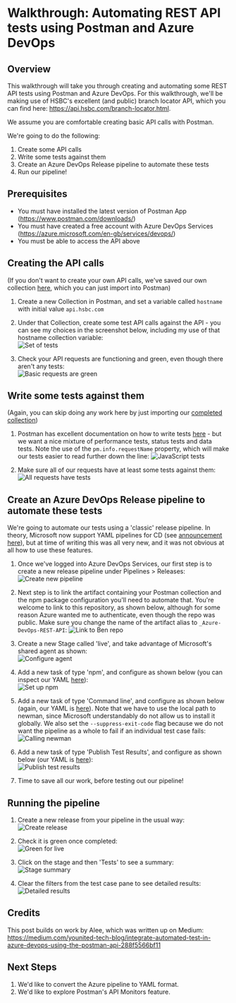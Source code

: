 # Walkthrough: Automating REST API tests using Postman and Azure DevOps 
## Overview
This walkthrough will take you through creating and automating some REST API tests using Postman and Azure DevOps. For this walkthrough, we'll be making use of HSBC's excellent (and public) branch locator API, which you can find here: https://api.hsbc.com/branch-locator.html.  

We assume you are comfortable creating basic API calls with Postman.    
  
We're going to do the following:
1. Create some API calls  
2. Write some tests against them  
3. Create an Azure DevOps Release pipeline to automate these tests  
4. Run our pipeline!  
## Prerequisites
* You must have installed the latest version of Postman App (https://www.postman.com/downloads/)  
* You must have created a free account with Azure DevOps Services (https://azure.microsoft.com/en-gb/services/devops/)  
* You must be able to access the API above  
## Creating the API calls
(If you don't want to create your own API calls, we've saved our own collection [here](https://github.com/bendalby82/azure-devops-rest-api/blob/master/postman/HSBC.postman_collection.json), which you can just import into Postman)  
1. Create a new Collection in Postman, and set a variable called `hostname` with initial value `api.hsbc.com`  

2. Under that Collection, create some test API calls against the API - you can see my choices in the screenshot below, including my use of that hostname collection variable:  
![Set of tests](https://github.com/bendalby82/azure-devops-rest-api/blob/master/images/01-Sketch-Out-Basic-API-Calls.png)   

3. Check your API requests are functioning and green, even though there aren't any tests:  
![Basic requests are green](https://github.com/bendalby82/azure-devops-rest-api/blob/master/images/02-Basic-Requests-Are-All-Green.png)  

## Write some tests against them
(Again, you can skip doing any work here by just importing our [completed collection](https://github.com/bendalby82/azure-devops-rest-api/blob/master/postman/HSBC.postman_collection.json))
1. Postman has excellent documentation on how to write tests [here](https://learning.postman.com/docs/postman/scripts/test-scripts/) - but we want a nice mixture of performance tests, status tests and data tests. Note the use of the `pm.info.requestName` property, which will make our tests easier to read further down the line:
![JavaScript tests](https://github.com/bendalby82/azure-devops-rest-api/blob/master/images/03-Write-Some-Test-Cases-With-Data-Check.png)  

2. Make sure all of our requests have at least some tests against them:  
![All requests have tests](https://github.com/bendalby82/azure-devops-rest-api/blob/master/images/04-Requests-Now-All-Have-Tests.png)

## Create an Azure DevOps Release pipeline to automate these tests  
We're going to automate our tests using a 'classic' release pipeline. In theory, Microsoft now support YAML pipelines for CD (see [announcement here](https://devblogs.microsoft.com/devops/announcing-general-availability-of-azure-pipelines-yaml-cd/)), but at time of writing this was all very new, and it was not obvious at all how to use these features.
1. Once we've logged into Azure DevOps Services, our first step is to create a new release pipeline under Pipelines > Releases:
![Create new pipeline](https://github.com/bendalby82/azure-devops-rest-api/blob/master/images/10-Create-New-Release-Pipeline.png)  

2. Next step is to link the artifact containing your Postman collection and the npm package configuration you'll need to automate that. You're welcome to link to this repository, as shown below, although for some reason Azure wanted me to authenticate, even though the repo was public. Make sure you change the name of the artifact alias to `_Azure-DevOps-REST-API`:
![Link to Ben repo](https://github.com/bendalby82/azure-devops-rest-api/blob/master/images/11-Add-GitHub-Artifact.png)  

3. Create a new Stage called 'live', and take advantage of Microsoft's shared agent as shown:  
![Configure agent](https://github.com/bendalby82/azure-devops-rest-api/blob/master/images/12-Choose-Ubuntu-And-Azure-Pipelines.png)  

4. Add a new task of type 'npm', and configure as shown below (you can inspect our YAML [here](https://github.com/bendalby82/azure-devops-rest-api/blob/master/azure/YAML-01-NPM-Step.yaml)):  
![Set up npm](https://github.com/bendalby82/azure-devops-rest-api/blob/master/images/13-Add-NPM-Command.png)  

5. Add a new task of type 'Command line', and configure as shown below (again, our YAML is [here](https://github.com/bendalby82/azure-devops-rest-api/blob/master/azure/YAML-02-Command-Step.yaml)). Note that we have to use the local path to newman, since Microsoft understandably do not allow us to install it globally. We also set the `--suppress-exit-code` flag because we do not want the pipeline as a whole to fail if an individual test case fails:  
![Calling newman](https://github.com/bendalby82/azure-devops-rest-api/blob/master/images/14-Add-Newman-Command.png)

6. Add a new task of type 'Publish Test Results', and configure as shown below (our YAML is [here](https://github.com/bendalby82/azure-devops-rest-api/blob/master/azure/YAML-03-Publish-Test-Results-Step.yaml)):  
![Publish test results](https://github.com/bendalby82/azure-devops-rest-api/blob/master/images/15-Add-Publish-Test-Results-Command.png)

7. Time to save all our work, before testing out our pipeline!  

## Running the pipeline

1. Create a new release from your pipeline in the usual way:  
![Create release](https://github.com/bendalby82/azure-devops-rest-api/blob/master/images/20-Create-Release.png)  

2. Check it is green once completed:  
![Green for live](https://github.com/bendalby82/azure-devops-rest-api/blob/master/images/21-Release-Is-Green.png)  

3. Click on the stage and then 'Tests' to see a summary:  
![Stage summary](https://github.com/bendalby82/azure-devops-rest-api/blob/master/images/22-Looking-At-Run-Summary.png)

4. Clear the filters from the test case pane to see detailed results:  
![Detailed results](https://github.com/bendalby82/azure-devops-rest-api/blob/master/images/23-Looking-At-Detailed-Results.png)  

## Credits
This post builds on work by Alee, which was written up on Medium:  
https://medium.com/younited-tech-blog/integrate-automated-test-in-azure-devops-using-the-postman-api-288f5566bf11

## Next Steps
1. We'd like to convert the Azure pipeline to YAML format.
2. We'd like to explore Postman's API Monitors feature.

